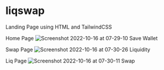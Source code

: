 # liqswap
Landing Page using HTML and TailwindCSS

Home Page
![Screenshot 2022-10-16 at 07-29-10 Save Wallet](https://user-images.githubusercontent.com/48874755/196041251-c0685afa-b86d-4b4e-ac77-fc65f35f01b8.png)

Swap Page
![Screenshot 2022-10-16 at 07-30-26 Liquidity](https://user-images.githubusercontent.com/48874755/196041254-6a1ee87d-62cc-4551-90e0-25c2b0806d28.png)

Liq Page
![Screenshot 2022-10-16 at 07-30-11 Swap](https://user-images.githubusercontent.com/48874755/196041259-7cb32c96-0226-4797-9729-0c194862292f.png)
